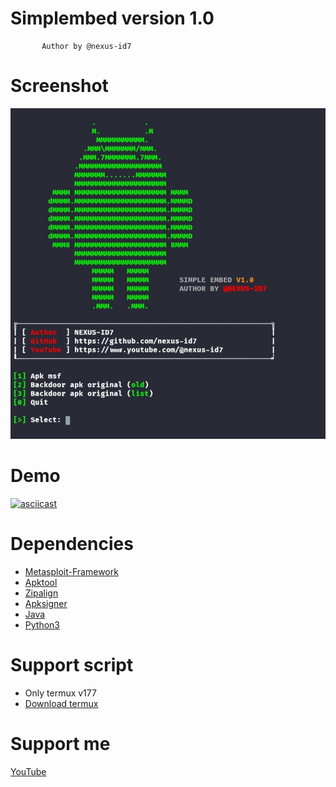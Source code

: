 # Simplembed version 1.0
```
       Author by @nexus-id7
```

# Screenshot
<img src="img/ss.jpg">

# Demo
[![asciicast](https://asciinema.org/a/596626.svg)](https://asciinema.org/a/596626)

# Dependencies
* <a href="https://github.com/efxtv/Install-Metasploit-Framework-6-in-Termux">Metasploit-Framework</a>
* <a href="https://github.com/iBotPeaches/Apktool">Apktool</a>
* <a href="https://github.com/osm0sis/zipalign">Zipalign</a>
* <a href="https://github.com/fornwall/apksigner">Apksigner</a>
* <a href="https://www.java.com/en/">Java</a>
* <a href="https://www.python.org/downloads/">Python3</a>

# Support script
* Only termux v177
* <a href="https://f-droid.org/repo/com.termux_117.apk">Download termux</a>

# Support me
<a href="https://www.youtube.com/nexus-id7">YouTube</a>
